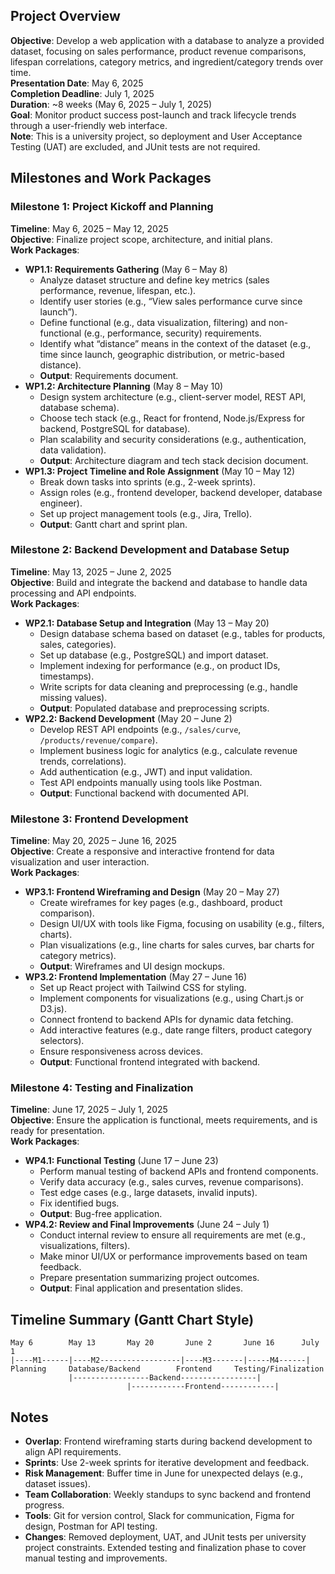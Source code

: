 
## Project Overview
**Objective**: Develop a web application with a database to analyze a provided dataset, focusing on sales performance, product revenue comparisons, lifespan correlations, category metrics, and ingredient/category trends over time.  
**Presentation Date**: May 6, 2025  
**Completion Deadline**: July 1, 2025  
**Duration**: ~8 weeks (May 6, 2025 – July 1, 2025)  
**Goal**: Monitor product success post-launch and track lifecycle trends through a user-friendly web interface.  
**Note**: This is a university project, so deployment and User Acceptance Testing (UAT) are excluded, and JUnit tests are not required.

## Milestones and Work Packages

### Milestone 1: Project Kickoff and Planning
**Timeline**: May 6, 2025 – May 12, 2025  
**Objective**: Finalize project scope, architecture, and initial plans.  
**Work Packages**:  
- **WP1.1: Requirements Gathering** (May 6 – May 8)  
  - Analyze dataset structure and define key metrics (sales performance, revenue, lifespan, etc.).  
  - Identify user stories (e.g., “View sales performance curve since launch”).  
  - Define functional (e.g., data visualization, filtering) and non-functional (e.g., performance, security) requirements.  
  - Identify what “distance” means in the context of the dataset (e.g., time since launch, geographic distribution, or metric-based distance).  
  - **Output**: Requirements document.  
- **WP1.2: Architecture Planning** (May 8 – May 10)  
  - Design system architecture (e.g., client-server model, REST API, database schema).  
  - Choose tech stack (e.g., React for frontend, Node.js/Express for backend, PostgreSQL for database).  
  - Plan scalability and security considerations (e.g., authentication, data validation).  
  - **Output**: Architecture diagram and tech stack decision document.  
- **WP1.3: Project Timeline and Role Assignment** (May 10 – May 12)  
  - Break down tasks into sprints (e.g., 2-week sprints).  
  - Assign roles (e.g., frontend developer, backend developer, database engineer).  
  - Set up project management tools (e.g., Jira, Trello).  
  - **Output**: Gantt chart and sprint plan.

### Milestone 2: Backend Development and Database Setup
**Timeline**: May 13, 2025 – June 2, 2025  
**Objective**: Build and integrate the backend and database to handle data processing and API endpoints.  
**Work Packages**:  
- **WP2.1: Database Setup and Integration** (May 13 – May 20)  
  - Design database schema based on dataset (e.g., tables for products, sales, categories).  
  - Set up database (e.g., PostgreSQL) and import dataset.  
  - Implement indexing for performance (e.g., on product IDs, timestamps).  
  - Write scripts for data cleaning and preprocessing (e.g., handle missing values).  
  - **Output**: Populated database and preprocessing scripts.  
- **WP2.2: Backend Development** (May 20 – June 2)  
  - Develop REST API endpoints (e.g., `/sales/curve`, `/products/revenue/compare`).  
  - Implement business logic for analytics (e.g., calculate revenue trends, correlations).  
  - Add authentication (e.g., JWT) and input validation.  
  - Test API endpoints manually using tools like Postman.  
  - **Output**: Functional backend with documented API.

### Milestone 3: Frontend Development
**Timeline**: May 20, 2025 – June 16, 2025  
**Objective**: Create a responsive and interactive frontend for data visualization and user interaction.  
**Work Packages**:  
- **WP3.1: Frontend Wireframing and Design** (May 20 – May 27)  
  - Create wireframes for key pages (e.g., dashboard, product comparison).  
  - Design UI/UX with tools like Figma, focusing on usability (e.g., filters, charts).  
  - Plan visualizations (e.g., line charts for sales curves, bar charts for category metrics).  
  - **Output**: Wireframes and UI design mockups.  
- **WP3.2: Frontend Implementation** (May 27 – June 16)  
  - Set up React project with Tailwind CSS for styling.  
  - Implement components for visualizations (e.g., using Chart.js or D3.js).  
  - Connect frontend to backend APIs for dynamic data fetching.  
  - Add interactive features (e.g., date range filters, product category selectors).  
  - Ensure responsiveness across devices.  
  - **Output**: Functional frontend integrated with backend.

### Milestone 4: Testing and Finalization
**Timeline**: June 17, 2025 – July 1, 2025  
**Objective**: Ensure the application is functional, meets requirements, and is ready for presentation.  
**Work Packages**:  
- **WP4.1: Functional Testing** (June 17 – June 23)  
  - Perform manual testing of backend APIs and frontend components.  
  - Verify data accuracy (e.g., sales curves, revenue comparisons).  
  - Test edge cases (e.g., large datasets, invalid inputs).  
  - Fix identified bugs.  
  - **Output**: Bug-free application.  
- **WP4.2: Review and Final Improvements** (June 24 – July 1)  
  - Conduct internal review to ensure all requirements are met (e.g., visualizations, filters).  
  - Make minor UI/UX or performance improvements based on team feedback.  
  - Prepare presentation summarizing project outcomes.  
  - **Output**: Final application and presentation slides.

## Timeline Summary (Gantt Chart Style)
```
May 6        May 13       May 20       June 2       June 16      July 1
|----M1------|----M2------------------|----M3-------|-----M4------|
Planning     Database/Backend        Frontend     Testing/Finalization
             |-----------------Backend-----------------|
                          |------------Frontend------------|
```

## Notes
- **Overlap**: Frontend wireframing starts during backend development to align API requirements.  
- **Sprints**: Use 2-week sprints for iterative development and feedback.  
- **Risk Management**: Buffer time in June for unexpected delays (e.g., dataset issues).  
- **Team Collaboration**: Weekly standups to sync backend and frontend progress.  
- **Tools**: Git for version control, Slack for communication, Figma for design, Postman for API testing.  
- **Changes**: Removed deployment, UAT, and JUnit tests per university project constraints. Extended testing and finalization phase to cover manual testing and improvements.